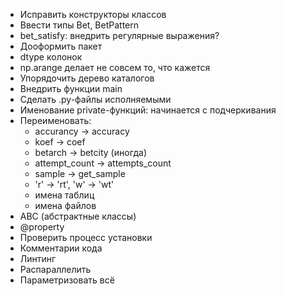 * Исправить конструкторы классов
* Ввести типы Bet, BetPattern
* bet_satisfy: внедрить регулярные выражения?
* Дооформить пакет
* dtype колонок
* np.arange делает не совсем то, что кажется
* Упорядочить дерево каталогов
* Внедрить функции main
* Сделать .py-файлы исполняемыми
* Именование private-функций: начинается с подчеркивания
* Переименовать:
    * accurancy -> accuracy
    * koef -> coef
    * betarch -> betcity (иногда)
    * attempt_count -> attempts_count
    * sample -> get_sample
    * 'r' -> 'rt', 'w' -> 'wt'
    * имена таблиц
    * имена файлов
* ABC (абстрактные классы)
* @property
* Проверить процесс установки
* Комментарии кода
* Линтинг
* Распараллелить
* Параметризовать всё
